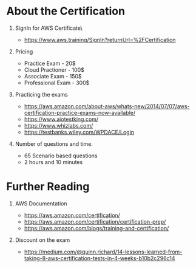 # About the Certification

1. SignIn for AWS Certificate\
    - https://www.aws.training/SignIn?returnUrl=%2FCertification

2. Pricing
    - Practice Exam - 20$
    - Cloud Practioner - 100$
    - Associate Exam - 150$
    - Professional Exam - 300$

1. Practicing the exams
    - https://aws.amazon.com/about-aws/whats-new/2014/07/07/aws-certification-practice-exams-now-available/
    - https://www.aiotestking.com/
    - https://www.whizlabs.com/
    - https://testbanks.wiley.com/WPDACE/Login

1. Number of questions and time.
    - 65 Scenario based questions
    - 2 hours and 10 minutes

# Further Reading

1. AWS Documentation
    - https://aws.amazon.com/certification/
    - https://aws.amazon.com/certification/certification-prep/
    - https://aws.amazon.com/blogs/training-and-certification/

1. Discount on the exam
    - https://medium.com/@quinn.richard/14-lessons-learned-from-taking-8-aws-certification-tests-in-4-weeks-b10b2c296c14